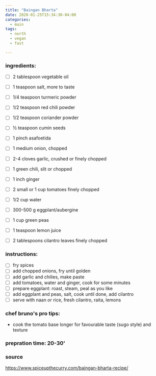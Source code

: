 ```yaml
---
title: "Baingan Bharta"
date: 2020-01-25T15:34:30-04:00
categories:
  - main 
tags:
  - north
  - vegan
  - fast

---
```


### ingredients:

- [ ] 2 tablespoon vegetable oil
- [ ] 1 teaspoon salt, more to taste
- [ ] 1/4 teaspoon turmeric powder
- [ ] 1/2 teaspoon red chili powder
- [ ] 1/2 teaspoon coriander powder
- [ ] ½ teaspoon cumin seeds
- [ ] 1 pinch asafoetida
- [ ] 1 medium onion, chopped
- [ ] 2-4 cloves garlic, crushed or finely chopped
- [ ] 1 green chili, slit or chopped
- [ ] 1 inch ginger
- [ ] 2 small or 1 cup tomatoes finely chopped
- [ ] 1/2 cup water
- [ ] 300-500 g eggplant/aubergine
- [ ] 1 cup green peas 
- [ ] 1 teaspoon lemon juice
- [ ] 2 tablespoons cilantro leaves finely chopped




### instructions:
- [ ] fry spices
- [ ] add chopped onions, fry until golden
- [ ] add garlic and chilies, make paste
- [ ] add tomatoes, water and ginger, cook for some minutes
- [ ] prepare eggplant: roast, steam, peal as you like
- [ ] add eggplant and peas, salt, cook until done, add cilantro
- [ ] serve with naan or rice, fresh cilantro, raita, lemons

### chef bruno's pro tips:

- cook the tomato base longer for favourable taste (sugo style) and texture

### prepration time: 20-30'

### source

https://www.spiceupthecurry.com/baingan-bharta-recipe/

